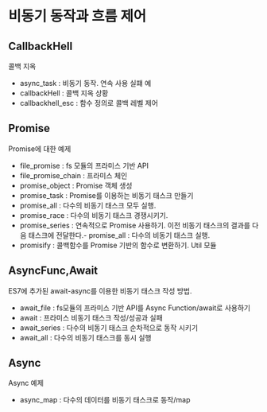# 비동기 동작과 흐름 제어

## CallbackHell
콜백 지옥
- async_task : 비동기 동작. 연속 사용 실퍠 예
- callbackHell : 콜백 지옥 상황
- callbackhell_esc : 함수 정의로 콜백 레벨 제어

## Promise

Promise에 대한 예제

- file_promise : fs 모듈의 프라미스 기반 API
- file_promise_chain : 프라미스 체인
- promise_object : Promise 객체 생성
- promise_task : Promise를 이용하는 비동기 태스크 만들기
- promise_all : 다수의 비동기 태스크 모두 실행.
- promise_race : 다수의 비동기 태스크 경쟁시키기.
- promise_series : 연속적으로 Promise 사용하기. 이전 비동기 태스크의 결과를 다음 태스크에 전달한다.- promise_all : 다수의 비동기 태스크 실행.
- promisify : 콜백함수를 Promise 기반의 함수로 변환하기. Util 모듈

## AsyncFunc,Await

ES7에 추가된 await-async를 이용한 비동기 태스크 작성 방법.

- await_file : fs모듈의 프라미스 기반 API를 Async Function/await로 사용하기
- await : 프라미스 비동기 태스크 작성/성공과 실패
- await_series : 다수의 비동기 태스크 순차적으로 동작 시키기
- await_all : 다수의 비동기 태스크를 동시 실행


## Async
Async 예제

- async_map : 다수의 데이터를 비동기 태스크로 동작/map
